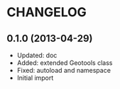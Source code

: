CHANGELOG
=========

0.1.0 (2013-04-29)
------------------

* Updated: doc
* Added: extended Geotools class
* Fixed: autoload and namespace
* Initial import
